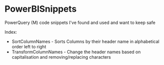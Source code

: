 # PowerBISnippets
PowerQuery (M) code snippets I've found and used and want to keep safe 

Index:
- SortColumnNames - Sorts Columns by their header name in alphabetical order left to right  
- TransformColumnNames - Change the header names based on capitalisation and removing/replacing characters
